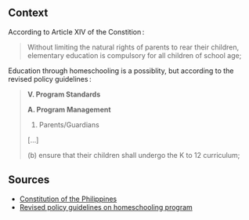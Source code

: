 

## Context

According to Article XIV of the Constition :

> Without limiting the natural rights of parents to rear their children, elementary education is compulsory for all children of school age;

Education through homeschooling is a possiblity, but
according to the revised policy guidelines :

> **V. Program Standards**
> 
> **A. Program Management**
> 
> 1. Parents/Guardians
> 
> […]
> 
>   (b) ensure that their children shall undergo the K to 12 curriculum;

## Sources

* [Constitution of the Philippines](https://www.officialgazette.gov.ph/constitutions/1987-constitution/)
* [Revised policy guidelines on homeschooling program](https://www.deped.gov.ph/wp-content/uploads/2022/01/DO_s2022_001.pdf)
